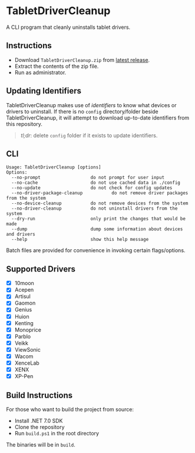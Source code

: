 # TabletDriverCleanup

A CLI program that cleanly uninstalls tablet drivers.

## Instructions

- Download `TabletDriverCleanup.zip` from [latest release](https://github.com/X9VoiD/TabletDriverCleanup/releases).
- Extract the contents of the zip file.
- Run as administrator.

## Updating Identifiers

TabletDriverCleanup makes use of *identifiers* to know what devices or drivers to uninstall. If there is no `config`
directory/folder beside TabletDriverCleanup, it will attempt to download up-to-date identifiers from this repository.

> *tl;dr*: delete `config` folder if it exists to update identifiers.

## CLI

```
Usage: TabletDriverCleanup [options]
Options:
  --no-prompt                   do not prompt for user input
  --no-cache                    do not use cached data in ./config
  --no-update                   do not check for config updates
  --no-driver-package-cleanup           do not remove driver packages from the system
  --no-device-cleanup           do not remove devices from the system
  --no-driver-cleanup           do not uninstall drivers from the system
  --dry-run                     only print the changes that would be made
  --dump                        dump some information about devices and drivers
  --help                        show this help message
```

Batch files are provided for convenience in invoking certain flags/options.

## Supported Drivers

- [x] 10moon
- [x] Acepen
- [x] Artisul
- [x] Gaomon
- [x] Genius
- [x] Huion
- [x] Kenting
- [x] Monoprice
- [x] Parblo
- [x] Veikk
- [x] ViewSonic
- [x] Wacom
- [x] XenceLab
- [x] XENX
- [x] XP-Pen

## Build Instructions

For those who want to build the project from source:

- Install .NET 7.0 SDK
- Clone the repository
- Run `build.ps1` in the root directory

The binaries will be in `build`.

